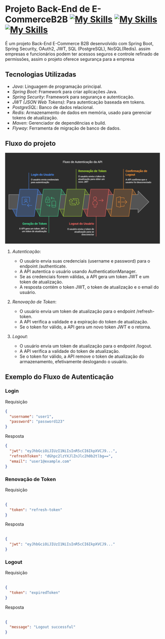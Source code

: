 # Projeto Back-End de E-CommerceB2B [![My Skills](https://skillicons.dev/icons?i=spring&theme=)](https://spring.io/projects/spring-boot) [![My Skills](https://skillicons.dev/icons?i=redis&theme=)](https://redis.io/docs/latest/) [![My Skills](https://skillicons.dev/icons?i=postgresql&theme=)](https://www.postgresql.org/)
 
É um projeto Back-End E-Commerce B2B desenvolvido com Spring Boot, Spring Security, OAuth2, JWT, SQL (PostgreSQL), NoSQL(Redis). assim empresas e funcionários podem ter acessos seguros e controle refinado de permissões, assim o projeto oferece segurança para a empresa

## Tecnologias Utilizadas

- *Java*: Linguagem de programação principal.
- *Spring Boot*: Framework para criar aplicações Java.
- *Spring Security*: Framework para segurança e autenticação.
- *JWT (JSON Web Tokens)*: Para autenticação baseada em tokens.
- *PostgreSQL*: Banco de dados relacional.
- *Redis*: Armazenamento de dados em memória, usado para gerenciar tokens de atualização.
- *Maven*: Gerenciador de dependências e build.
- *Flyway*: Ferramenta de migração de banco de dados.



## Fluxo do projeto

![Fluxo](./E-commerceB2B/visualselection.png)

1. *Autenticação*:
   - O usuário envia suas credenciais (username e password) para o endpoint /authenticate.
   - A API autentica o usuário usando AuthenticationManager.
   - Se as credenciais forem válidas, a API gera um token JWT e um token de atualização.
   - A resposta contém o token JWT, o token de atualização e o email do usuário.

2. *Renovação de Token*:
   - O usuário envia um token de atualização para o endpoint /refresh-token.
   - A API verifica a validade e a expiração do token de atualização.
   - Se o token for válido, a API gera um novo token JWT e o retorna.

3. *Logout*:
   - O usuário envia um token de atualização para o endpoint /logout.
   - A API verifica a validade do token de atualização.
   - Se o token for válido, a API remove o token de atualização do armazenamento, efetivamente deslogando o usuário.

## Exemplo do Fluxo de Autenticação

### **Login**

Requisição

```json
{
  "username": "user1",
  "password": "password123"
}

```

Resposta

```json
{
  "jwt": "eyJhbGciOiJIUzI1NiIsInR5cCI6IkpXVCJ9...",
  "refreshToken": "dGhpc2lzYXJlZnJlc2h0b2tlbg==",
  "email": "user1@example.com"
}

```

### **Renovação de Token**

Requisição

```json

{
  "token": "refresh-token"
}

```

Resposta

```json

{
  "jwt": "eyJhbGciOiJIUzI1NiIsInR5cCI6IkpXVCJ9..."
}

```

### **Logout**

Requisição

```json

{
  "token": "expiredToken"
}

```

Resposta

```json

{
  "message": "Logout successful"
}

```


